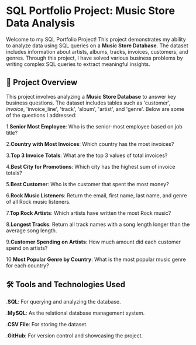 # SQL Portfolio Project: Music Store Data Analysis

Welcome to my SQL Portfolio Project! This project demonstrates my ability to analyze data using SQL queries on a **Music Store Database**. The dataset includes information about artists, albums, tracks, invoices, customers, and genres. Through this project, I have solved various business problems by writing complex SQL queries to extract meaningful insights.



## 🎯 Project Overview

This project involves analyzing a **Music Store Database** to answer key business questions. The dataset includes tables such as 'customer', *invoice*, 'invoice_line', 'track', 'album', 'artist', and 'genre'. Below are some of the questions I addressed:


1.**Senior Most Employee**: Who is the senior-most employee based on job title?

2.**Country with Most Invoices**: Which country has the most invoices?

3.**Top 3 Invoice Totals**: What are the top 3 values of total invoices?

4.**Best City for Promotions**: Which city has the highest sum of invoice totals?

5.**Best Customer**: Who is the customer that spent the most money?

6.**Rock Music Listeners**: Return the email, first name, last name, and genre of all Rock music listeners.

7.**Top Rock Artists**: Which artists have written the most Rock music?

8.**Longest Tracks**: Return all track names with a song length longer than the average song length.

9.**Customer Spending on Artists**: How much amount did each customer spend on artists?

10.**Most Popular Genre by Country**: What is the most popular music genre for each country?


## 🛠️ Tools and Technologies Used

.**SQL**: For querying and analyzing the database.

.**MySQL**: As the relational database management system.

.**CSV File**: For storing the dataset.

.**GitHub**: For version control and showcasing the project.



